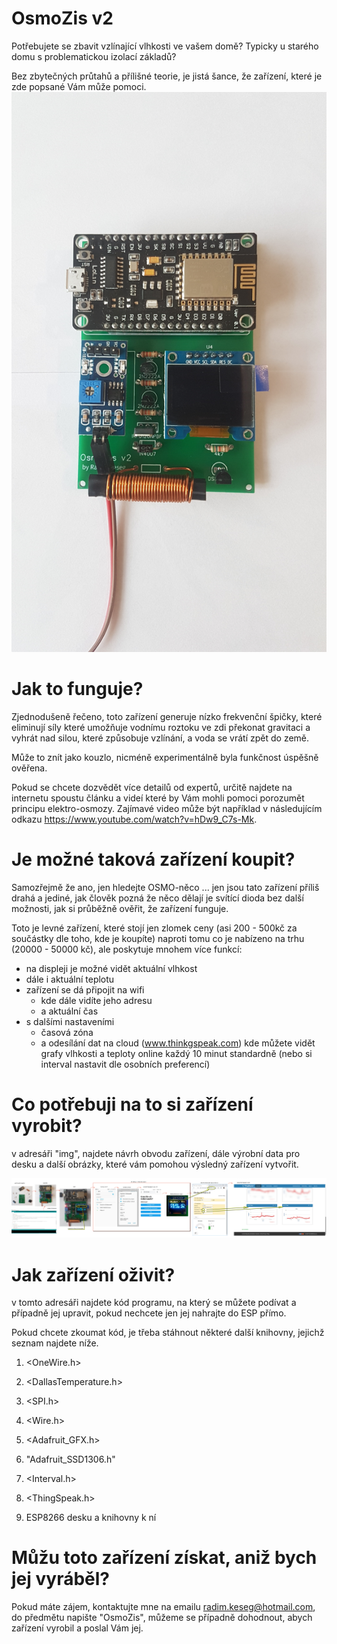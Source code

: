 # OsmoZis v2

Potřebujete se zbavit vzlínající vlhkosti ve vašem domě? Typicky u starého domu s problematickou izolací základů?

Bez zbytečných průtahů a přílišné teorie, je jistá šance, že zařízení, které je zde popsané Vám může pomoci.
![OsmoZis v2](img/OsmoZis_20190120_110924.jpg)

# Jak to funguje?
Zjednodušeně řečeno, toto zařízení generuje nízko frekvenční špičky, které eliminují síly které umožňuje vodnímu roztoku ve zdi překonat gravitaci a vyhrát nad silou, které způsobuje vzlínání, a voda se vrátí zpět do země.

Může to znít jako kouzlo, nicméně experimentálně byla funkčnost úspěšně ověřena.

Pokud se chcete dozvědět více detailů od expertů, určitě najdete na internetu spoustu článku a videí které by Vám mohli pomoci porozumět principu elektro-osmozy. Zajímavé video může být například v následujícím odkazu https://www.youtube.com/watch?v=hDw9_C7s-Mk.

# Je možné taková zařízení koupit?
Samozřejmě že ano, jen hledejte OSMO-něco ... jen jsou tato zařízení příliš drahá a jediné, jak člověk pozná že něco dělají je svítící dioda bez další možnosti, jak si průběžně ověřit, že zařízení funguje.

Toto je levné zařízení, které stojí jen zlomek ceny (asi 200 - 500kč za součástky dle toho, kde je koupíte) naproti tomu co je nabízeno na trhu (20000 - 50000 kč), ale poskytuje mnohem více funkcí:
* na displeji je možné vidět aktuální vlhkost
* dále i aktuální teplotu
* zařízení se dá připojit na wifi
  * kde dále vidíte jeho adresu
  * a aktuální čas
* s dalšími nastaveními
  * časová zóna
  * a odesílání dat na cloud (www.thinkgspeak.com) kde můžete vidět grafy vlhkosti a teploty online každý 10 minut standardně (nebo si interval nastavit dle osobních preferencí)


# Co potřebuji na to si zařízení vyrobit?
v adresáři "img", najdete návrh obvodu zařízení, dále výrobní data pro desku a další obrázky, které vám pomohou výsledný zařízení vytvořit.

![setup](img/how_to_set_it_up.jpg)

# Jak zařízení oživit?
v tomto adresáři najdete kód programu, na který se můžete podívat a případně jej upravit, pokud nechcete jen jej nahrajte do ESP přímo.

Pokud chcete zkoumat kód, je třeba stáhnout některé další knihovny, jejichž seznam najdete níže.

1. <OneWire.h> 
2. <DallasTemperature.h>

3. <SPI.h>
4. <Wire.h>
5. <Adafruit_GFX.h>
6. "Adafruit_SSD1306.h"

7. <Interval.h>
8. <ThingSpeak.h>

9. ESP8266 desku a knihovny k ní

# Můžu toto zařízení získat, aniž bych jej vyráběl?
Pokud máte zájem, kontaktujte mne na emailu radim.keseg@hotmail.com, do předmětu napište "OsmoZis", můžeme se případně dohodnout, abych zařízení vyrobil a poslal Vám jej.
